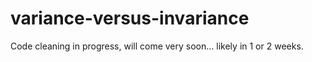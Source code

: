 # variance-versus-invariance

Code cleaning in progress, will come very soon... likely in 1 or 2 weeks.